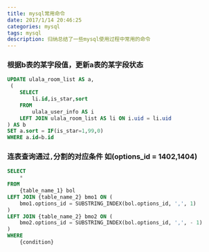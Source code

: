 ```yaml
---
title: mysql常用命令
date: 2017/1/14 20:46:25
categories: mysql
tags: mysql
description: 归纳总结了一些mysql使用过程中常用的命令
---
```


### 根据b表的某字段值，更新a表的某字段状态
```sql
UPDATE ulala_room_list AS a,
 (
	SELECT
		li.id,is_star,sort
	FROM
		ulala_user_info AS i
	LEFT JOIN ulala_room_list AS li ON i.uid = li.uid
) AS b
SET a.sort = IF(is_star=1,99,0)
WHERE a.id=b.id
```

### 连表查询通过`,`分割的对应条件 如(options_id = 1402,1404)
```sql
SELECT
	*
FROM
	{table_name_1} bol
LEFT JOIN {table_name_2} bmo1 ON (
	bmo1.options_id = SUBSTRING_INDEX(bol.options_id, ',', 1)
)
LEFT JOIN {table_name_2} bmo2 ON (
	bmo2.options_id = SUBSTRING_INDEX(bol.options_id, ',', - 1)
)
WHERE
	{condition}
```